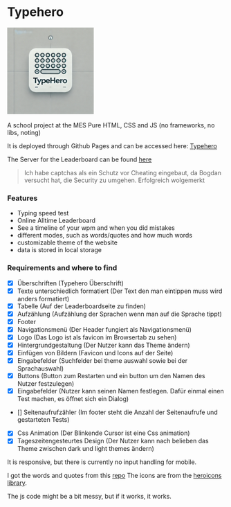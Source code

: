 # Typehero 
<img src="project_image.png" alt="logo" width="200"/>

A school project at the MES
Pure HTML, CSS and JS (no frameworks, no libs, noting)

It is deployed through Github Pages and can be accessed here: [Typehero](https://oxelf.github.io/typehero/)

The Server for the Leaderboard can be found [here](https://github.com/oxelf/typehero-server/) 


> Ich habe captchas als ein Schutz vor Cheating eingebaut,
> da Bogdan versucht hat, die Security zu umgehen.
> Erfolgreich wolgemerkt


### Features
- Typing speed test
- Online Alltime Leaderboard
- See a timeline of your wpm and when you did mistakes
- different modes, such as words/quotes and how much words
- customizable theme of the website
- data is stored in local storage

### Requirements and where to find
- [x] Überschriften (Typehero Überschrift)
- [x] Texte unterschiedlich formatiert (Der Text den man eintippen muss wird anders formatiert)
- [x] Tabelle (Auf der Leaderboardseite zu finden)
- [x] Aufzählung (Aufzählung der Sprachen wenn man auf die Sprache tippt)
- [x] Footer 
- [x] Navigationsmenü (Der Header fungiert als Navigationsmenü)
- [x] Logo (Das Logo ist als favicon im Browsertab zu sehen)
- [x] Hintergrundgestaltung (Der Nutzer kann das Theme ändern)
- [x] Einfügen von Bildern (Favicon und Icons auf der Seite)
- [x] Eingabefelder (Suchfelder bei theme auswahl sowie bei der Sprachauswahl)
- [x] Buttons (Button zum Restarten und ein button um den Namen des Nutzer festzulegen)
- [x] Eingabefelder (Nutzer kann seinen Namen festlegen. Dafür einmal einen Test machen, es öffnet sich ein Dialog)
- [] Seitenaufrufzähler (Im footer steht die Anzahl der Seitenaufrufe und gestarteten Tests)
- [x] Css Animation (Der Blinkende Cursor ist eine Css animation)
- [x] Tageszeitengesteurtes Design (Der Nutzer kann nach belieben das Theme zwischen dark und light themes ändern)

It is responsive, but there is currently no input handling for mobile.

I got the words and quotes from this [repo](https://github.com/monkeytypegame/monkeytype/blob/master/frontend/static/quotes/german.json)
The icons are from the [heroicons library](https://heroicons.com).

The js code might be a bit messy, but if it works, it works.
